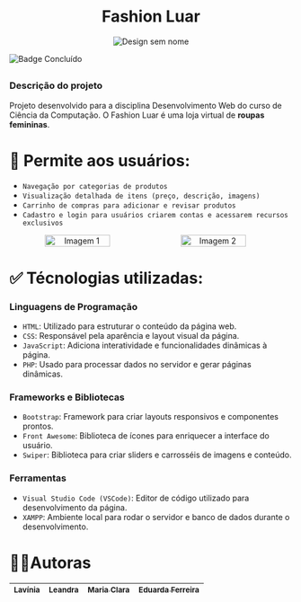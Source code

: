 <h1 align="center"> Fashion Luar </h1> 

<p align="center">
  <img src="https://github.com/user-attachments/assets/12718b4a-b33c-4e12-9451-7c242ea05368" alt="Design sem nome">
</p>

![Badge Concluído](http://img.shields.io/static/v1?label=STATUS&message=CONCLUÍDO&color=GREEN&style=for-the-badge)

##

### Descrição do projeto

Projeto desenvolvido para a disciplina Desenvolvimento Web do curso de Ciência da Computação. O Fashion Luar é uma loja virtual de **roupas femininas**.
# 👤 Permite aos usuários:
- `Navegação por categorias de produtos`
- `Visualização detalhada de itens (preço, descrição, imagens)`
- `Carrinho de compras para adicionar e revisar produtos`
- `Cadastro e login para usuários criarem contas e acessarem recursos exclusivos`

<div style="display: flex;" align="center">
    <img src="https://github.com/user-attachments/assets/8348acd9-6900-45a2-b8ee-559341ccce7d" alt="Imagem 1" style="width: 48%;"/>
    <img src="https://github.com/user-attachments/assets/a28188bd-baef-4e39-a46f-18156c667a64" alt="Imagem 2" style="width: 48%;"/>
</div>

# ✅ Técnologias utilizadas:
### Linguagens de Programação
- `HTML`: Utilizado para estruturar o conteúdo da página web.
- `CSS`: Responsável pela aparência e layout visual da página.
- `JavaScript`: Adiciona interatividade e funcionalidades dinâmicas à página.
- `PHP`: Usado para processar dados no servidor e gerar páginas dinâmicas.
### Frameworks e Bibliotecas
- `Bootstrap`: Framework para criar layouts responsivos e componentes prontos.
- `Front Awesome`: Biblioteca de ícones para enriquecer a interface do usuário.
- `Swiper`: Biblioteca para criar sliders e carrosséis de imagens e conteúdo.
### Ferramentas
- `Visual Studio Code (VSCode)`: Editor de código utilizado para desenvolvimento da página.
- `XAMPP`: Ambiente local para rodar o servidor e banco de dados durante o desenvolvimento.

# 👩‍💻Autoras

| [<sub>Lavínia</sub>](https://github.com/LaviniaFonseca9) |  [<sub>Leandra</sub>](https://github.com/Leandralimas) |  [<sub>Maria Clara</sub>](https://github.com/MariaclaraT27) | [<sub>Eduarda Ferreira</sub>](https://github.com/EduardaMFerreira) | 
| :---: | :---: | :---: | :---: |

